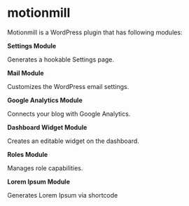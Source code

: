 motionmill
========

Motionmill is a WordPress plugin that has following modules:

**Settings Module**

Generates a hookable Settings page.

**Mail Module**

Customizes the WordPress email settings.

**Google Analytics Module**

Connects your blog with Google Analytics.

**Dashboard Widget Module**

Creates an editable widget on the dashboard.

**Roles Module**

Manages role capabilities.

**Lorem Ipsum Module**

Generates Lorem Ipsum via shortcode
